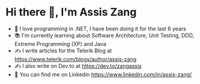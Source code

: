 

# Hi there 👋, I'm Assis Zang
<!-- <img src='https://media.giphy.com/media/X1hTak9mZoCOoLGfSW/giphy.gif' alt="banner" width="600px" height="200px"></img>
**zangassis/zangassis** is a ✨ _special_ ✨ repository because its `README.md` (this file) appears on your GitHub profile.
Here are some ideas to get you started:

- 🔭 I’m currently working on ...
- 🌱 I’m currently learning ...
- 👯 I’m looking to collaborate on ...
- 🤔 I’m looking for help with ...
- 💬 Ask me about ...
- 📫 How to reach me: ...
- 😄 Pronouns: ...
- ⚡ Fun fact: ...
-->

- 💜 I love programming in .NET, I have been doing it for the last 6 years
- 📚 I'm currently learning about Software Architecture, Unit Testing, DDD, Extreme Programming (XP) and Java
- ✍️ I write articles for the Telerik Blog at https://www.telerik.com/blogs/author/assis-zang
- ✍️ I also write on Dev.to at https://dev.to/zangassis
- 🔭 You can find me on Linkedin https://www.linkedin.com/in/assis-zang/
<!--
<strong>👨‍🎓 My resume: [Assis Zang](https://zangassis-profile.vercel.app/)</strong>
-->
